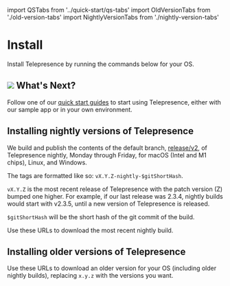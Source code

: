 import QSTabs from '../quick-start/qs-tabs'
import OldVersionTabs from './old-version-tabs'
import NightlyVersionTabs from './nightly-version-tabs'

# Install

Install Telepresence by running the commands below for your OS.

<QSTabs/>

## <img class="os-logo" src="../images/logo.png"/> What's Next?

Follow one of our [quick start guides](../quick-start/) to start using Telepresence, either with our sample app or in your own environment.

## Installing nightly versions of Telepresence

We build and publish the contents of the default branch, [release/v2](https://github.com/telepresenceio/telepresence), of Telepresence
nightly, Monday through Friday, for macOS (Intel and M1 chips), Linux, and Windows.

The tags are formatted like so: `vX.Y.Z-nightly-$gitShortHash`.

`vX.Y.Z` is the most recent release of Telepresence with the patch version (Z) bumped one higher.
For example, if our last release was 2.3.4, nightly builds would start with v2.3.5, until a new
version of Telepresence is released.

`$gitShortHash` will be the short hash of the git commit of the build.

Use these URLs to download the most recent nightly build.

<NightlyVersionTabs/>

## Installing older versions of Telepresence

Use these URLs to download an older version for your OS (including older nightly builds), replacing `x.y.z` with the versions you want.

<OldVersionTabs/>
